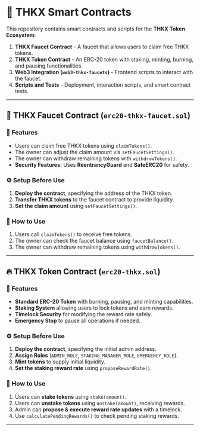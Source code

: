 # 🚀 THKX Smart Contracts

This repository contains smart contracts and scripts for the **THKX Token Ecosystem**:
1. **THKX Faucet Contract** - A faucet that allows users to claim free THKX tokens.
2. **THKX Token Contract** - An ERC-20 token with staking, minting, burning, and pausing functionalities.
3. **Web3 Integration (`web3-thkx-faucets`)** - Frontend scripts to interact with the faucet.
4. **Scripts and Tests** - Deployment, interaction scripts, and smart contract tests.

---

## 📜 THKX Faucet Contract (`erc20-thkx-faucet.sol`)

### 📌 Features
- Users can claim free THKX tokens using `claimTokens()`.
- The owner can adjust the claim amount via `setFaucetSettings()`.
- The owner can withdraw remaining tokens with `withdrawTokens()`.
- **Security Features:** Uses **ReentrancyGuard** and **SafeERC20** for safety.

### ⚙️ Setup Before Use
1. **Deploy the contract**, specifying the address of the THKX token.
2. **Transfer THKX tokens** to the faucet contract to provide liquidity.
3. **Set the claim amount** using `setFaucetSettings()`.

### 🚀 How to Use
1. Users call `claimTokens()` to receive free tokens.
2. The owner can check the faucet balance using `faucetBalance()`.
3. The owner can withdraw remaining tokens using `withdrawTokens()`.

---

## 🔥 THKX Token Contract (`erc20-thkx.sol`)

### 📌 Features
- **Standard ERC-20 Token** with burning, pausing, and minting capabilities.
- **Staking System** allowing users to lock tokens and earn rewards.
- **Timelock Security** for modifying the reward rate safely.
- **Emergency Stop** to pause all operations if needed.

### ⚙️ Setup Before Use
1. **Deploy the contract**, specifying the initial admin address.
2. **Assign Roles** (`ADMIN_ROLE`, `STAKING_MANAGER_ROLE`, `EMERGENCY_ROLE`).
3. **Mint tokens** to supply initial liquidity.
4. **Set the staking reward rate** using `proposeRewardRate()`.

### 🚀 How to Use
1. Users can **stake tokens** using `stake(amount)`.
2. Users can **unstake tokens** using `unstake(amount)`, receiving rewards.
3. Admin can **propose & execute reward rate updates** with a timelock.
4. Use `calculatePendingRewards()` to check pending staking rewards.

---



